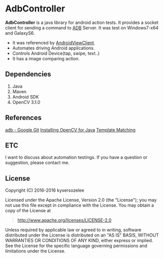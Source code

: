 # AdbController


**AdbController** is a java library for android action tests. It provides a socket client for sending a command to [ADB][1] Server. It was test on Windows7-x64 and GalaxyS6.

- It was referenced by [AndroidViewClient][2].
- Automates driving Android applications.
- Controls Android Device(tap, swipe, text..)
- It has a image comparing action.  

## Dependencies
1. Java
2. Maven
3. Android SDK
4. OpenCV 3.1.0


## References
[adb - Google Git](https://android.googlesource.com/platform/system/core/+/master/adb)
[Installing OpenCV for Java](http://opencv-java-tutorials.readthedocs.io/en/latest/01-installing-opencv-for-java.html) 
[Template Matching](http://docs.opencv.org/2.4/doc/tutorials/imgproc/histograms/template_matching/template_matching.html)


## ETC
I want to discuss about automation testings. If you have a question or suggestion, please contact me.

## License
Copyright (C) 2016-2016 kysersozelee

Licensed under the Apache License, Version 2.0 (the "License"); you may not use this file except in compliance with the License. You may obtain a copy of the License at

   >http://www.apache.org/licenses/LICENSE-2.0
   
Unless required by applicable law or agreed to in writing, software distributed under the License is distributed on an "AS IS" BASIS, WITHOUT WARRANTIES OR CONDITIONS OF ANY KIND, either express or implied. See the License for the specific language governing permissions and limitations under the License.


  [1]: https://developer.android.com/studio/command-line/adb.html
  [2]: https://github.com/dtmilano/AndroidViewClient